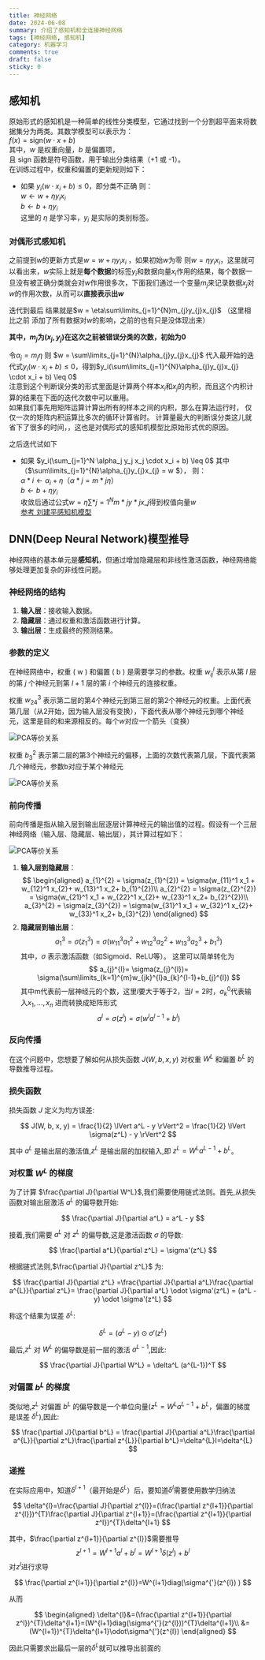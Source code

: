```yaml
---
title: 神经网络
date: 2024-06-08
summary: 介绍了感知机和全连接神经网络
tags: [神经网络, 感知机]
category: 机器学习
comments: true
draft: false
sticky: 0
---
```


## 感知机

原始形式的感知机是一种简单的线性分类模型，它通过找到一个分割超平面来将数据集分为两类。其数学模型可以表示为：  
$f(x) = \text{sign}(w \cdot x + b)$  
其中，$w$ 是权重向量，$b$ 是偏置项，  
且 $\text{sign}$ 函数是符号函数，用于输出分类结果（+1 或 -1）。  
在训练过程中，权重和偏置的更新规则如下：

- 如果 $y_i(w \cdot x_i + b) \leq 0$，即分类不正确 则：  
   $w \leftarrow w + \eta y_i x_i$  
   $b \leftarrow b + \eta y_i$  
  这里的 $\eta$ 是学习率，$y_i$ 是实际的类别标签。

### **对偶形式感知机**

之前提到$w$的更新方式是$w = w + \eta y_{i}x_{i}$ ，如果初始$w$为零 则$w = \eta y_{i}x_{i}$，这里就可以看出来，$w$实际上就是**每个数据**的标签$y_{i}$和数据向量$x_{i}$作用的结果，每个数据一旦没有被正确分类就会对$w$作用很多次，下面我们通过一个变量$m_{j}$来记录数据$x_{j}$对$w$的作用次数，从而可以**直接表示出$w$**

迭代到最后 结果就是$w = \eta\sum\limits_{j=1}^{N}m_{j}y_{j}x_{j}$ （这里相比之前 添加了所有数据对$w$的影响，之前的也有只是没体现出来）

**其中，$m_{j}$为$(x_{j}, y_{j})$在这次之前被错误分类的次数，初始为0**

令$\alpha_{j}=m_{j}\eta$ 则 $w = \sum\limits_{j=1}^{N}\alpha_{j}y_{j}x_{j}$
代入最开始的迭代式$y_i(w \cdot x_i + b) \leq 0$，得到$y_i(\sum\limits_{j=1}^{N}\alpha_{j}y_{j}x_{j} \cdot x_i + b) \leq 0$  
注意到这个判断误分类的形式里面是计算两个样本$x_{i}$和$x_j$的内积，而且这个内积计算的结果在下面的迭代次数中可以重用。  
如果我们事先用矩阵运算计算出所有的样本之间的内积，那么在算法运行时， 仅仅一次的矩阵内积运算比多次的循环计算省时。 计算量最大的判断误分类这儿就省下了很多的时间，，这也是对偶形式的感知机模型比原始形式优的原因。

之后迭代试如下

- 如果 $y_i(\sum_{j=1}^N \alpha_j y_j x_j \cdot x_i + b) \leq 0$ 其中（$\sum\limits_{j=1}^{N}\alpha_{j}y_{j}x_{j} = w $），
  则：  
  $\alpha*i \leftarrow \alpha_i + \eta$（$\alpha*{j}=m*{j}\eta$）  
   $b \leftarrow b + \eta y_i$  
   收敛后通过公式$w = \eta\sum\limits*{j=1}^{N}m*{j}y*{j}x\_{j}$得到权值向量$w$  
  [参考 刘建平感知机模型](https://www.cnblogs.com/pinard/p/6042320.html)

## DNN(Deep Neural Network)模型推导

神经网络的基本单元是**感知机**，但通过增加隐藏层和非线性激活函数，神经网络能够处理更加复杂的非线性问题。

### 神经网络的结构

1. **输入层**：接收输入数据。
2. **隐藏层**：通过权重和激活函数进行计算。
3. **输出层**：生成最终的预测结果。

### 参数的定义

在神经网络中，权重 \( w \) 和偏置 \( b \) 是需要学习的参数。权重 $w_{ij}^l$ 表示从第 $l$ 层的第 $j$ 个神经元到第 $l+1$ 层的第 $i$ 个神经元的连接权重。

权重 $w_{24}^3$ 表示第二层的第4个神经元到第三层的第2个神经元的权重。上面代表第几层（从2开始，因为输入层没有变换），下面代表从哪个神经元到哪个神经元，这里是目的和来源相反的。每个$w$对应一个箭头（变换）

![PCA等价关系](https://raw.githubusercontent.com/blankxiao/blankxiao.github.io/main/public/imgs/ml/param_w.png)

权重 $b_{3}^{2}$ 表示第二层的第3个神经元的偏移，上面的次数代表第几层，下面代表第几个神经元，参数b对应于某个神经元

![PCA等价关系](https://raw.githubusercontent.com/blankxiao/blankxiao.github.io/main/public/imgs/ml/param_b.png)

### 前向传播

前向传播是指从输入层到输出层逐层计算神经元的输出值的过程。假设有一个三层神经网络（输入层、隐藏层、输出层），其计算过程如下：

![PCA等价关系](https://raw.githubusercontent.com/blankxiao/blankxiao.github.io/main/public/imgs/ml/nn_forward.png)

1. **输入层到隐藏层**：
   $$
   \begin{aligned}
   a_{1}^{2} = \sigma(z_{1}^{2}) = \sigma(w_{11}^1 x_1 + w_{12}^1 x_{2}+ w_{13}^1 x_2+ b_{1}^{2})\\
   a_{2}^{2} = \sigma(z_{2}^{2}) = \sigma(w_{21}^1 x_1 + w_{22}^1 x_{2}+ w_{23}^1 x_2+ b_{2}^{2})\\
   a_{3}^{2} = \sigma(z_{3}^{2}) = \sigma(w_{31}^1 x_1 + w_{32}^1 x_{2}+ w_{33}^1 x_2+ b_{3}^{2})
   \end{aligned}
   $$
2. **隐藏层到输出层**：
   $$a_{1}^{3} = \sigma(z_{1}^{3}) = \sigma(w_{11}^3 a_{1}^{2} + w_{12}^{3} a_{2}^{2}+ w_{13}^3 a_{2}^{3}+ b_{1}^{3})$$
   其中，$\sigma$ 表示激活函数（如Sigmoid、ReLU等）。
   这里可以简单转化为
   $$
   a_{j}^{l}= \sigma(z_{j}^{l})= \sigma(\sum\limits_{k=1}^{m}w_{jk}^{l}a_{k}^{l-1}+b_{j}^{l})
   $$
   其中m代表前一层神经元的个数，这里$l$要大于等于2，当$l=2$时，$a_{k}^{0}$代表输入$x_{1}, ..., x_{n}$
   进而转换成矩阵形式
   $$
   a^{l} = \sigma(z^{l}) = \sigma(w^{l}a^{l-1}+b^{l})
   $$

### 反向传播

在这个问题中，您想要了解如何从损失函数 $J(W, b, x, y)$ 对权重 $W^L$ 和偏置 $b^L$ 的导数推导过程。

### 损失函数

损失函数 $J$ 定义为均方误差:

$$
J(W, b, x, y) = \frac{1}{2} \lVert a^L - y \rVert^2 = \frac{1}{2} \lVert \sigma(z^L) - y \rVert^2
$$

其中 $a^L$ 是输出层的激活值,$z^L$ 是输出层的加权输入,即 $z^L = W^L a^{L-1} + b^L$。

### 对权重 $W^L$ 的梯度

为了计算 $\frac{\partial J}{\partial W^L}$,我们需要使用链式法则。首先,从损失函数对输出层激活 $a^L$ 的偏导数开始:

$$
\frac{\partial J}{\partial a^L} = a^L - y
$$

接着,我们需要 $a^L$ 对 $z^L$ 的偏导数,这是激活函数 $\sigma$ 的导数:

$$
\frac{\partial a^L}{\partial z^L} = \sigma'(z^L)
$$

根据链式法则,$\frac{\partial J}{\partial z^L}$ 为:

$$
\frac{\partial J}{\partial z^L} =\frac{\partial J}{\partial a^L}\frac{\partial a^{L}}{\partial z^L}= \frac{\partial J}{\partial a^L} \odot \sigma'(z^L) = (a^L - y) \odot \sigma'(z^L)
$$

称这个结果为误差 $\delta^L$:

$$
\delta^L = (a^L - y) \odot \sigma'(z^L)
$$

最后,$z^L$ 对 $W^L$ 的偏导数是前一层的激活 $a^{L-1}$,因此:

$$
\frac{\partial J}{\partial W^L} = \delta^L (a^{L-1})^T
$$

### 对偏置 $b^L$ 的梯度

类似地,$z^L$ 对偏置 $b^L$ 的偏导数是一个单位向量($z^{L}= W^L a^{L-1} + b^L$，偏置的梯度是误差 $\delta^L$),因此:

$$
\frac{\partial J}{\partial b^L} = \frac{\partial J}{\partial a^L}\frac{\partial a^{L}}{\partial z^L}\frac{\partial z^{L}}{\partial b^L}=\delta^{L}I=\delta^{L}
$$

### 递推

在实际应用中，知道$\delta^{l+1}$（最开始是$\delta^{L}$）后，要知道$\delta^{l}$需要使用数学归纳法

$$
\delta^{l}=\frac{\partial J}{\partial z^{l}}=(\frac{\partial z^{l+1}}{\partial z^{l}})^{T}\frac{\partial J}{\partial z^{l+1}}=(\frac{\partial z^{l+1}}{\partial z^l})^{T}\delta^{l+1}
$$

其中，$\frac{\partial z^{l+1}}{\partial z^{l}}$需要推导  
$$z^{l+1} = W^{l+1} a^{l} + b^{l}=W^{l+1}\delta(z^{l})+b^{l}$$
对$z^{l}$进行求导

$$
\frac{\partial z^{l+1}}{\partial z^{l}}=W^{l+1}diag(\sigma^{'}(z^{l}) )
$$

从而

$$
\begin{aligned}
\delta^{l}&=(\frac{\partial z^{l+1}}{\partial z^l})^{T}\delta^{l+1}=(W^{l+1}diag(\sigma^{'}(z^{l}))^{T}\delta^{l+1}\\
	&=(W^{l+1})^{T}\delta^{l+1}\odot\sigma^{'}(z^{l})
\end{aligned}
$$

因此只需要求出最后一层的$\delta^{L}$就可以推导出前面的
